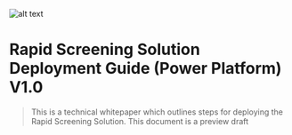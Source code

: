 ![alt text](https://store-images.s-microsoft.com/image/apps.39763.73792937-4301-4b9d-afe6-49c56a73671b.59a8c072-5293-44e2-a11d-c4e4dff9246c.3413aac0-262d-4181-813e-8f4c7feb2d1d)
# Rapid Screening Solution Deployment Guide (Power Platform) V1.0

> This is a technical whitepaper which outlines steps for deploying the Rapid Screening Solution.
> This document is a preview draft 

